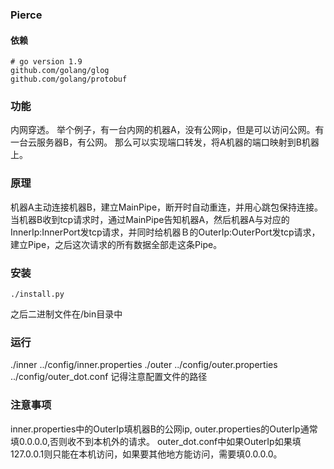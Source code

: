 ### Pierce

#### 依赖
```
# go version 1.9
github.com/golang/glog
github.com/golang/protobuf
```

### 功能
内网穿透。
举个例子，有一台内网的机器A，没有公网ip，但是可以访问公网。有一台云服务器B，有公网。
那么可以实现端口转发，将A机器的端口映射到B机器上。

### 原理
机器A主动连接机器B，建立MainPipe，断开时自动重连，并用心跳包保持连接。
当机器B收到tcp请求时，通过MainPipe告知机器A，然后机器A与对应的InnerIp:InnerPort发tcp请求，并同时给机器Ｂ的OuterIp:OuterPort发tcp请求，建立Pipe，之后这次请求的所有数据全部走这条Pipe。

### 安装
```
./install.py
```
之后二进制文件在/bin目录中

### 运行
./inner ../config/inner.properties
./outer ../config/outer.properties ../config/outer_dot.conf
记得注意配置文件的路径

### 注意事项
inner.properties中的OuterIp填机器B的公网ip, outer.properties的OuterIp通常填0.0.0.0,否则收不到本机外的请求。
outer_dot.conf中如果OuterIp如果填127.0.0.1则只能在本机访问，如果要其他地方能访问，需要填0.0.0.0。